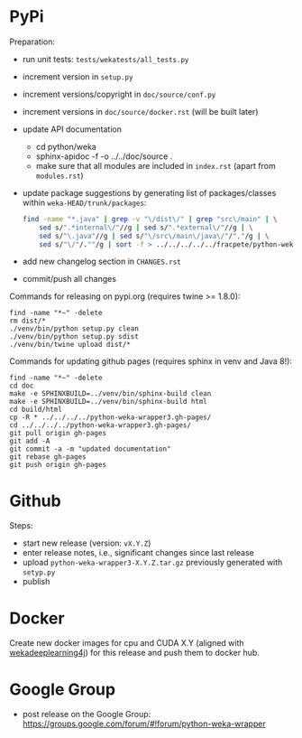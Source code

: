 # PyPi

Preparation:

* run unit tests: `tests/wekatests/all_tests.py`
* increment version in `setup.py`
* increment versions/copyright in `doc/source/conf.py`
* increment versions in `doc/source/docker.rst` (will be built later)  
* update API documentation

  * cd python/weka
  * sphinx-apidoc -f -o ../../doc/source .
  * make sure that all modules are included in `index.rst` (apart from `modules.rst`)

* update package suggestions by generating list of packages/classes within `weka-HEAD/trunk/packages`:
  
    ```bash
    find -name "*.java" | grep -v "\/dist\/" | grep "src\/main" | \
        sed s/".*internal\/"//g | sed s/".*external\/"//g | \
        sed s/"\.java"//g | sed s/"\/src\/main\/java\/"/","/g | \
        sed s/"\/"/.""/g | sort -f > ../../../../../fracpete/python-weka-wrapper3/python/weka/lib/pkg_suggestions.csv
    ```
    
* add new changelog section in `CHANGES.rst`
* commit/push all changes

Commands for releasing on pypi.org (requires twine >= 1.8.0):

```
find -name "*~" -delete
rm dist/*
./venv/bin/python setup.py clean
./venv/bin/python setup.py sdist
./venv/bin/twine upload dist/*
```

Commands for updating github pages (requires sphinx in venv and Java 8!):

```
find -name "*~" -delete
cd doc
make -e SPHINXBUILD=../venv/bin/sphinx-build clean
make -e SPHINXBUILD=../venv/bin/sphinx-build html
cd build/html
cp -R * ../../../../python-weka-wrapper3.gh-pages/
cd ../../../../python-weka-wrapper3.gh-pages/
git pull origin gh-pages
git add -A
git commit -a -m "updated documentation"
git rebase gh-pages
git push origin gh-pages
```


# Github

Steps:

* start new release (version: `vX.Y.Z`)
* enter release notes, i.e., significant changes since last release
* upload `python-weka-wrapper3-X.Y.Z.tar.gz` previously generated with `setyp.py`
* publish


# Docker

Create new docker images for cpu and CUDA X.Y (aligned with 
[wekadeeplearning4j](https://github.com/Waikato/wekaDeeplearning4j/releases/)) 
for this release and push them to docker hub.


# Google Group

* post release on the Google Group: https://groups.google.com/forum/#!forum/python-weka-wrapper
